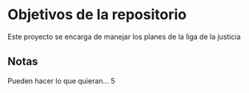 # Objetivos de la repositorio

Este proyecto se encarga de manejar los planes de la liga de la justicia


## Notas
Pueden hacer lo que quieran... 5
